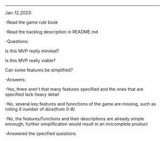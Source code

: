 ----
Jan-12,2023:

-Read the game rule book

-Read the backlog description in README.md


-Questions:

  Is this MVP really minimal?
  
  Is this MVP really viable?
  
  Can some features be simplified?
  
 -Answers:
 
   -Yes, there aren't that many features specified and the ones that are specified lack heavy detail
   
   -No, several key features and funnctions of the game are missing, such as rolling X number of dice(from 0-8)
   
   -No, the features/functions and their descriptions are already simple ennough; further simplification would result in an inncomplete product
   
   
 -Answered the specified questions
